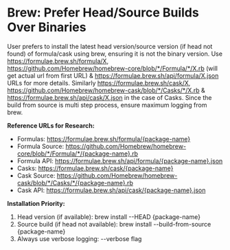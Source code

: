# Brew: Prefer Head/Source Builds Over Binaries

User prefers to install the latest head version/source version (if head not found) of formula/cask using brew, ensuring it is not the binary version. Use https://formulae.brew.sh/formula/X, https://github.com/Homebrew/homebrew-core/blob/*/Formula/*/X.rb (will get actual url from first URL) & https://formulae.brew.sh/api/formula/X.json URLs for more details. Similarly https://formulae.brew.sh/cask/X, https://github.com/Homebrew/homebrew-cask/blob/*/Casks/*/X.rb & https://formulae.brew.sh/api/cask/X.json in the case of Casks. Since the build from source is multi step process, ensure maximum logging from brew.

**Reference URLs for Research:**
- Formulas: https://formulae.brew.sh/formula/{package-name}
- Formula Source: https://github.com/Homebrew/homebrew-core/blob/*/Formula/*/{package-name}.rb
- Formula API: https://formulae.brew.sh/api/formula/{package-name}.json
- Casks: https://formulae.brew.sh/cask/{package-name}
- Cask Source: https://github.com/Homebrew/homebrew-cask/blob/*/Casks/*/{package-name}.rb
- Cask API: https://formulae.brew.sh/api/cask/{package-name}.json

**Installation Priority:**
1. Head version (if available): brew install --HEAD {package-name}
2. Source build (if head not available): brew install --build-from-source {package-name}
3. Always use verbose logging: --verbose flag
